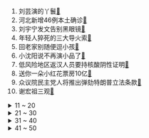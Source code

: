 1. 刘芸演的丫鬟[:link:](https://s.weibo.com/weibo?q=%23刘芸演的丫鬟%23&Refer=top)
2. 河北新增46例本土确诊[:link:](https://s.weibo.com/weibo?q=%23河北新增46例本土确诊%23&Refer=top)
3. 刘宇宁发文告别黑眼镜[:link:](https://s.weibo.com/weibo?q=%23刘宇宁发文告别黑眼镜%23&Refer=top)
4. 年轻人猝死的三大导火索[:link:](https://s.weibo.com/weibo?q=%23年轻人猝死的三大导火索%23&Refer=top)
5. 回老家别随便逗小孩[:link:](https://s.weibo.com/weibo?q=%23回老家别随便逗小孩%23&Refer=top)
6. 小沈阳说不再演小品了[:link:](https://s.weibo.com/weibo?q=%23小沈阳说不再演小品了%23&Refer=top)
7. 低风险地区返汉人员要持核酸阴性证明[:link:](https://s.weibo.com/weibo?q=%23低风险地区返汉人员要持核酸阴性证明%23&Refer=top)
8. 送你一朵小红花票房10亿[:link:](https://s.weibo.com/weibo?q=%23送你一朵小红花票房10亿%23&Refer=top)
9. 众议院民主党人将推出弹劾特朗普立法条款[:link:](https://s.weibo.com/weibo?q=%23众议院民主党人将推出弹劾特朗普立法条款%23&Refer=top)
10. 谢宏祖三观[:link:](https://s.weibo.com/weibo?q=%23谢宏祖三观%23&Refer=top)
<details>
<summary>11 ~ 20</summary>

11. 章子怡给赫子铭满星[:link:](https://s.weibo.com/weibo?q=%23章子怡给赫子铭满星%23&Refer=top)
12. 王彦霖李一桐牙膏吻[:link:](https://s.weibo.com/weibo?q=%23王彦霖李一桐牙膏吻%23&Refer=top)
13. 健康码出自一名杭州民警[:link:](https://s.weibo.com/weibo?q=%23健康码出自一名杭州民警%23&Refer=top)
14. 北京新增1例本土确诊[:link:](https://s.weibo.com/weibo?q=%23北京新增1例本土确诊%23&Refer=top)
15. 河北疫情[:link:](https://s.weibo.com/weibo?q=%23河北疫情%23&Refer=top)
16. 来自爸妈的调侃式催婚[:link:](https://s.weibo.com/weibo?q=%23来自爸妈的调侃式催婚%23&Refer=top)
17. 欧豪发文告别淦天雷[:link:](https://s.weibo.com/weibo?q=%23欧豪发文告别淦天雷%23&Refer=top)
18. 辣椒价格持续上涨[:link:](https://s.weibo.com/weibo?q=%23辣椒价格持续上涨%23&Refer=top)
19. 梅西梅开二度[:link:](https://s.weibo.com/weibo?q=%23梅西梅开二度%23&Refer=top)
20. 娄艺潇版希尔瓦娜斯[:link:](https://s.weibo.com/weibo?q=%23娄艺潇版希尔瓦娜斯%23&Refer=top)
</details>
<details>
<summary>21 ~ 30</summary>

21. 范丞丞演技[:link:](https://s.weibo.com/weibo?q=%23范丞丞演技%23&Refer=top)
22. 英国女王及丈夫已接种新冠疫苗[:link:](https://s.weibo.com/weibo?q=%23英国女王及丈夫已接种新冠疫苗%23&Refer=top)
23. 石家庄一社区防疫人员不幸去世[:link:](https://s.weibo.com/weibo?q=%23石家庄一社区防疫人员不幸去世%23&Refer=top)
24. 张艺凡镜头时长[:link:](https://s.weibo.com/weibo?q=%23张艺凡镜头时长%23&Refer=top)
25. 阳光之下[:link:](https://s.weibo.com/weibo?q=%23阳光之下%23&Refer=top)
26. 卡姆 郑重地和所有人说一声对不起[:link:](https://s.weibo.com/weibo?q=%23卡姆%20郑重地和所有人说一声对不起%23&Refer=top)
27. 4家银行踩中房贷红线[:link:](https://s.weibo.com/weibo?q=%234家银行踩中房贷红线%23&Refer=top)
28. 蓬佩奥称美将停止官方与台湾的接触限制[:link:](https://s.weibo.com/weibo?q=%23蓬佩奥称美将停止官方与台湾的接触限制%23&Refer=top)
29. 学信网崩了[:link:](https://s.weibo.com/weibo?q=%23学信网崩了%23&Refer=top)
30. 有翡[:link:](https://s.weibo.com/weibo?q=%23有翡%23&Refer=top)
</details>
<details>
<summary>31 ~ 40</summary>

31. 印小天风格的阿里巴巴[:link:](https://s.weibo.com/weibo?q=%23印小天风格的阿里巴巴%23&Refer=top)
32. 朱锁锁拒绝谢宏祖妈妈条件[:link:](https://s.weibo.com/weibo?q=%23朱锁锁拒绝谢宏祖妈妈条件%23&Refer=top)
33. 宋妍霏被说长得有攻击性[:link:](https://s.weibo.com/weibo?q=%23宋妍霏被说长得有攻击性%23&Refer=top)
34. 美民众走上街头要求罢免特朗普[:link:](https://s.weibo.com/weibo?q=%23美民众走上街头要求罢免特朗普%23&Refer=top)
35. 吴邪变成三叔[:link:](https://s.weibo.com/weibo?q=%23吴邪变成三叔%23&Refer=top)
36. 于朦胧跳舞动作[:link:](https://s.weibo.com/weibo?q=%23于朦胧跳舞动作%23&Refer=top)
37. 美国新冠肺炎超2206万例[:link:](https://s.weibo.com/weibo?q=%23美国新冠肺炎超2206万例%23&Refer=top)
38. 警察节[:link:](https://s.weibo.com/weibo?q=%23警察节%23&Refer=top)
39. 穿衣风格和年龄无关[:link:](https://s.weibo.com/weibo?q=%23穿衣风格和年龄无关%23&Refer=top)
40. 秦岚刘以豪用演技去油[:link:](https://s.weibo.com/weibo?q=%23秦岚刘以豪用演技去油%23&Refer=top)
</details>
<details>
<summary>41 ~ 50</summary>

41. 全国目前1个高风险65个中风险地区[:link:](https://s.weibo.com/weibo?q=%23全国目前1个高风险65个中风险地区%23&Refer=top)
42. 哲仁王后[:link:](https://s.weibo.com/weibo?q=%23哲仁王后%23&Refer=top)
43. 兴趣爱好也可以放下[:link:](https://s.weibo.com/weibo?q=%23兴趣爱好也可以放下%23&Refer=top)
44. 辽宁新增1例本土确诊[:link:](https://s.weibo.com/weibo?q=%23辽宁新增1例本土确诊%23&Refer=top)
45. 好心疼宋运辉[:link:](https://s.weibo.com/weibo?q=%23好心疼宋运辉%23&Refer=top)
46. 石家庄举报哄抬物价最高奖5000元[:link:](https://s.weibo.com/weibo?q=%23石家庄举报哄抬物价最高奖5000元%23&Refer=top)
47. 抱走佩洛西讲台的美国男子被捕[:link:](https://s.weibo.com/weibo?q=%23抱走佩洛西讲台的美国男子被捕%23&Refer=top)
48. 蔚来et7[:link:](https://s.weibo.com/weibo?q=%23蔚来et7%23&Refer=top)
49. 上海春考[:link:](https://s.weibo.com/weibo?q=%23上海春考%23&Refer=top)
50. 成都退伍兵做整理师月入过万[:link:](https://s.weibo.com/weibo?q=%23成都退伍兵做整理师月入过万%23&Refer=top)
</details>